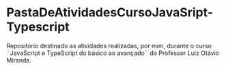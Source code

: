 # PastaDeAtividadesCursoJavaSript-Typescript

Repositório destinado as atividades realizadas, por mim, durante o curso ¨JavaScript e TypeScript do básico ao avançado¨ do Professor Luiz Otávio Miranda.
